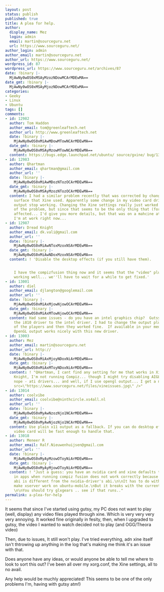 ```yaml
---
layout: post
status: publish
published: true
title: A plea for help.
author:
  display_name: Mez
  login: admin
  email: martin@sourceguru.net
  url: https://www.sourceguru.net/
author_login: admin
author_email: martin@sourceguru.net
author_url: https://www.sourceguru.net/
wordpress_id: 87
wordpress_url: https://www.sourceguru.net/archives/87
date: !binary |-
  MjAwNy0wOS0xMSAyMzozNDowMCArMDEwMA==
date_gmt: !binary |-
  MjAwNy0wOS0xMSAyMjozNDowMCArMDEwMA==
categories:
- Geeky
- Linux
- Ubuntu
tags: []
comments:
- id: 12982
  author: Tom Haddon
  author_email: tom@greenleaftech.net
  author_url: http://www.greenleaftech.net
  date: !binary |-
    MjAwNy0wOS0xMiAwMDowMTowNCArMDEwMA==
  date_gmt: !binary |-
    MjAwNy0wOS0xMSAyMzowMTowNCArMDEwMA==
  content: https://bugs.edge.launchpad.net/ubuntu/ source/gxine/ bug/130218
- id: 12983
  author: Qhartman
  author_email: qhartman@gmail.com
  author_url: ''
  date: !binary |-
    MjAwNy0wOS0xMiAwMDozNTozOCArMDEwMA==
  date_gmt: !binary |-
    MjAwNy0wOS0xMSAyMzozNTozOCArMDEwMA==
  content: I had a similar problem recently that was corrected by changing the output
    surface that Xine used. Apparently some change in my video card drivers made xv
    output stop working. Changing the Xine settings really just worked around a symptom
    of the problem, but since that seems to be the only thing that (for me) was negatively
    affected... I'd give you more details, but that was on a mahcine at home, and
    I'm at work right now...
- id: 12987
  author: Dread Knight
  author_email: dk.vali@gmail.com
  author_url: ''
  date: !binary |-
    MjAwNy0wOS0xMiAwNToxMzoxNSArMDEwMA==
  date_gmt: !binary |-
    MjAwNy0wOS0xMiAwNDoxMzoxNSArMDEwMA==
  content: ! 'Disable the desktop effects (if you still have them).


    I have the compizfusion thing now and it seems that the "video" plugin is not
    working well... we''ll have to wait for a while to get fixed.'
- id: 13001
  author: diel
  author_email: djlangton@googlemail.com
  author_url: ''
  date: !binary |-
    MjAwNy0wOS0xMiAxMjowNjowOCArMDEwMA==
  date_gmt: !binary |-
    MjAwNy0wOS0xMiAxMTowNjowOCArMDEwMA==
  content: Had same issues - do you have an intel graphics chip?  Gutsy changed from
    the i810 driver to the intel driver. I had to change the output plugins for most
    of the players and then they worked fine.  If available in your media player,
    OpenGL output works nicely with this new driver.
- id: 13003
  author: Mez
  author_email: martin@sourceguru.net
  author_url: http://
  date: !binary |-
    MjAwNy0wOS0xMiAxMjoyNDoxNiArMDEwMA==
  date_gmt: !binary |-
    MjAwNy0wOS0xMiAxMToyNDoxNiArMDEwMA==
  content: ! "QHartman, I cant find any setting for me that works in Xine.\r\n\r\nDread
    Knight, I'm not running Compiz... though I might try disabling AIGLX...\r\n\r\n\r\ndief,
    nope - ati drivers... and well, if I use opengl output... I get a nice error\r\n\r\n<img
    src=\"https://www.sourceguru.net/files/xineissues.jpg\" />"
- id: 13014
  author: coolvibe
  author_email: coolvibe@ninthcircle.xs4all.nl
  author_url: ''
  date: !binary |-
    MjAwNy0wOS0xMyAwNzozNjo1NCArMDEwMA==
  date_gmt: !binary |-
    MjAwNy0wOS0xMyAwNjozNjo1NCArMDEwMA==
  content: Use plain x11 output as a fallback. If you can do desktop effects, your
    video card will be fast enough to handle that.
- id: 13018
  author: Meneer R
  author_email: Ralf.Nieuwenhuijsen@gmail.com
  author_url: ''
  date: !binary |-
    MjAwNy0wOS0xMyAyMzowOToyNiArMDEwMA==
  date_gmt: !binary |-
    MjAwNy0wOS0xMyAyMjowOToyNiArMDEwMA==
  content: ! "Just a guess: you have an nvidia card and xine defaults to opengl\n\nOpenGL
    in apps when running compiz fusion does not work correctly because the xsever
    abi is different from the nvidia-driver's abi.\n\nIt has to do with a bugfix to
    make xserver work on ubuntu-mobile.\nBut it breaks with the current nvidia-driver.
    \n\nYou should try glxgears .. see if that runs.."
permalink: a-plea-for-help
---
```

<p>It seems that since I've started using gutsy, my PC does not want to play (well, display) any video files played through xine. Which is very very very very annoying. It worked fine originally in fesity, then, when I upgraded to gutsy, the video I wanted to watch decided not to play (and OGG/Theora video)</p>
<p>Then, due to issues, It still won't play. I've tried everything, adn xine itself isn't thtrowing up anything in the log that's making me think it's an issue with that.</p>
<p>Does anyone have any ideas, or would anyone be able to tell me where to look to sort this out? I've been all over my xorg.conf, the Xine settings, all to no avail.</p>
<p>Any help would be muchly appreciated! This seems to be one of the only problems I'm, having with gutsy atm!)</p>
